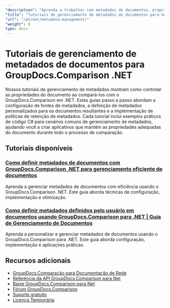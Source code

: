 ```yaml
---
"description": "Aprenda a trabalhar com metadados de documentos, propriedades e configuração de metadados em resultados de comparação com o GroupDocs.Comparison para .NET."
"title": "Tutoriais de gerenciamento de metadados de documentos para GroupDocs.Comparison .NET"
"url": "/pt/net/metadata-management/"
"weight": 8
type: docs
---
```

# Tutoriais de gerenciamento de metadados de documentos para GroupDocs.Comparison .NET

Nossos tutoriais de gerenciamento de metadados mostram como controlar as propriedades do documento ao compará-los com o GroupDocs.Comparison em .NET. Estes guias passo a passo abordam a configuração de fontes de metadados, a definição de metadados personalizados para os documentos resultantes e a implementação de políticas de retenção de metadados. Cada tutorial inclui exemplos práticos de código C# para cenários comuns de gerenciamento de metadados, ajudando você a criar aplicativos que mantêm as propriedades adequadas do documento durante todo o processo de comparação.

## Tutoriais disponíveis

### [Como definir metadados de documentos com GroupDocs.Comparison .NET para gerenciamento eficiente de documentos](./guide-groupdocs-comparison-net-metadata-setting/)
Aprenda a gerenciar metadados de documentos com eficiência usando o GroupDocs.Comparison .NET. Este guia aborda técnicas de configuração, implementação e otimização.

### [Como definir metadados definidos pelo usuário em documentos usando GroupDocs.Comparison para .NET | Guia de Gerenciamento de Documentos](./set-user-defined-metadata-groupdocs-comparison-net/)
Aprenda a personalizar e gerenciar metadados de documentos usando o GroupDocs.Comparison para .NET. Este guia aborda configuração, implementação e aplicações práticas.

## Recursos adicionais

- [GroupDocs.Comparação para Documentação de Rede](https://docs.groupdocs.com/comparison/net/)
- [Referência da API GroupDocs.Comparison para Net](https://reference.groupdocs.com/comparison/net/)
- [Baixe GroupDocs.Comparison para Net](https://releases.groupdocs.com/comparison/net/)
- [Fórum GroupDocs.Comparison](https://forum.groupdocs.com/c/comparison)
- [Suporte gratuito](https://forum.groupdocs.com/)
- [Licença Temporária](https://purchase.groupdocs.com/temporary-license/)